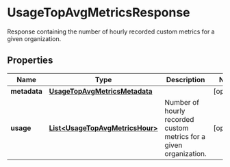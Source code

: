 

# UsageTopAvgMetricsResponse

Response containing the number of hourly recorded custom metrics for a given organization.

## Properties

Name | Type | Description | Notes
------------ | ------------- | ------------- | -------------
**metadata** | [**UsageTopAvgMetricsMetadata**](UsageTopAvgMetricsMetadata.md) |  |  [optional]
**usage** | [**List&lt;UsageTopAvgMetricsHour&gt;**](UsageTopAvgMetricsHour.md) | Number of hourly recorded custom metrics for a given organization. |  [optional]



